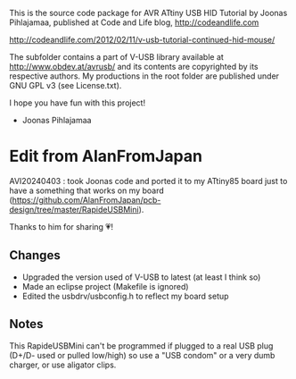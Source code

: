 This is the source code package for AVR ATtiny USB HID Tutorial by Joonas Pihlajamaa, published at Code and Life blog, http://codeandlife.com

http://codeandlife.com/2012/02/11/v-usb-tutorial-continued-hid-mouse/

The subfolder contains a part of V-USB library available at http://www.obdev.at/avrusb/ and its contents are copyrighted by its respective authors. My productions in the root folder are published under GNU GPL v3 (see License.txt).

I hope you have fun with this project!

- Joonas Pihlajamaa

# Edit from AlanFromJapan
AVI20240403 : took Joonas code and ported it to my ATtiny85 board just to have a something that works on my board (https://github.com/AlanFromJapan/pcb-design/tree/master/RapideUSBMini). 

Thanks to him for sharing 💗!
## Changes
- Upgraded the version used of V-USB to latest (at least I think so)
- Made an eclipse project (Makefile is ignored)
- Edited the usbdrv/usbconfig.h to reflect my board setup

## Notes
This RapideUSBMini can't be programmed if plugged to a real USB plug (D+/D- used or pulled low/high) so use a "USB condom" or a very dumb charger, or use aligator clips.
